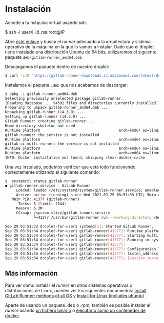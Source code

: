 # Instalación

Accede a tu máquina virtual usando ssh:

$ ssh -i userX_id_rsa root@IP

Abre [este enlace](https://gitlab-runner-downloads.s3.amazonaws.com/latest/index.html) y busca 
el _runner_ adecuado a la arquitectura y sistema operativo de la máquina en la que
lo vamos a instalar. Dado que el droplet tiene instalado una distribución Ubuntu de 64 bits, 
utilizaremos el siguiente paquete `deb/gitlab-runner_amd64.deb`

Descargamos el paquete dentro de nuestro droplet:

```bash
$ curl -LJO "https://gitlab-runner-downloads.s3.amazonaws.com/latest/deb/gitlab-runner_amd64.deb"
```

Instalamos el paquete `.deb` que nos acabamos de descargar:

```bash
$ dpkg -i gitlab-runner_amd64.deb
Selecting previously unselected package gitlab-runner.
(Reading database ... 94592 files and directories currently installed.)
Preparing to unpack gitlab-runner_amd64.deb ...
Unpacking gitlab-runner (14.3.0) ...
Setting up gitlab-runner (14.3.0) ...
GitLab Runner: creating gitlab-runner...
Home directory skeleton not used
Runtime platform                                    arch=amd64 os=linux pid=41262 revision=b37d3da9 version=14.3.0
gitlab-runner: the service is not installed
Runtime platform                                    arch=amd64 os=linux pid=41271 revision=b37d3da9 version=14.3.0
gitlab-ci-multi-runner: the service is not installed
Runtime platform                                    arch=amd64 os=linux pid=41296 revision=b37d3da9 version=14.3.0
Runtime platform                                    arch=amd64 os=linux pid=41369 revision=b37d3da9 version=14.3.0
INFO: Docker installation not found, skipping clear-docker-cache
```

Una vez instalado, podemos verificar que está todo funcionando correctamente utlizando
el siguiente comando:

```bash
$  systemctl status gitlab-runner
● gitlab-runner.service - GitLab Runner
     Loaded: loaded (/etc/systemd/system/gitlab-runner.service; enabled; vendor preset: enabled)
     Active: active (running) since Wed 2021-09-29 03:51:33 UTC; 5min ago
   Main PID: 41377 (gitlab-runner)
      Tasks: 8 (limit: 2344)
     Memory: 6.2M
     CGroup: /system.slice/gitlab-runner.service
             └─41377 /usr/bin/gitlab-runner run --working-directory /home/gitlab-runner --config /etc/gitlab-runner/config.toml --service gitlab-runner --user gitlab-runner

Sep 29 03:51:33 droplet-for-user1 systemd[1]: Started GitLab Runner.
Sep 29 03:51:34 droplet-for-user1 gitlab-runner[41377]: Runtime platform                                    arch=amd64 os=linux pid=41377 revision=b37d3da9 version=14.3.0
Sep 29 03:51:34 droplet-for-user1 gitlab-runner[41377]: Starting multi-runner from /etc/gitlab-runner/config.toml...  builds=0
Sep 29 03:51:34 droplet-for-user1 gitlab-runner[41377]: Running in system-mode.
Sep 29 03:51:34 droplet-for-user1 gitlab-runner[41377]:
Sep 29 03:51:34 droplet-for-user1 gitlab-runner[41377]: Configuration loaded                                builds=0
Sep 29 03:51:34 droplet-for-user1 gitlab-runner[41377]: listen_address not defined, metrics & debug endpoints disabled  builds=0
Sep 29 03:51:34 droplet-for-user1 gitlab-runner[41377]: [session_server].listen_address not defined, session endpoints disabled  builds=0
```

## Más información

Para ver cómo instalar el _runner_ en otros sistemas operativos o distribuciones de Linux, puedes
ver los siguientes documentos:
[Install GitLab Runner: methods of all OS](https://docs.gitlab.com/runner/install/linux-manually.html) 
y [Install for Linux (includes ubuntu)](https://docs.gitlab.com/runner/install/)

Aparte de usando un paquete .deb o .rpm, también es posible instalar el _runner_ usando 
[un fichero binario](https://docs.gitlab.com/runner/install/linux-manually.html#using-binary-file) o
[ejecutarlo como un contenedor de docker](https://docs.gitlab.com/runner/install/docker.html).

